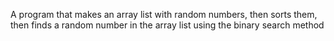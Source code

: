 A program that makes an array list with random numbers, then sorts them, then finds a random number in the array list using the binary search method
